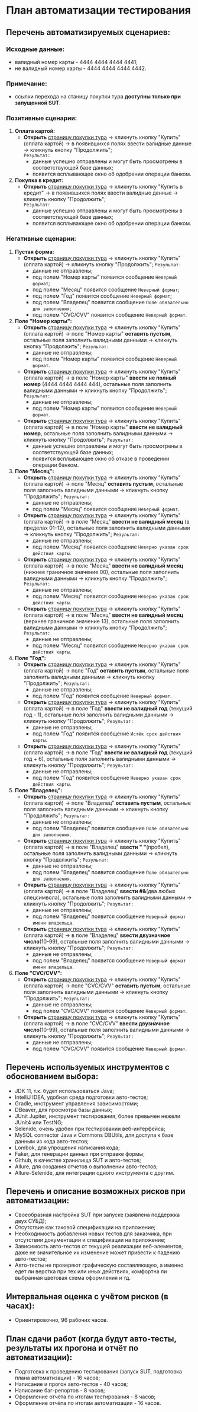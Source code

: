 # План автоматизации тестирования
## Перечень автоматизируемых сценариев:
### Исходные данные:
- валидный номер карты - 4444 4444 4444 4441;
- не валидный номер карты - 4444 4444 4444 4442. 
### Примечание:
- ссылки перехода на станицу покупки тура **доступны только при запущенной SUT**.
### Позитивные сценарии:
1. **Оплата картой:**
	- **Открыть** [страницу покупки тура](https://localhost:8080/) -> кликнуть кнопку "Купить" (оплата картой) -> в появившихся полях ввести валидные данные -> кликнуть кнопку "Продолжить";  
		`Результат:`
		- данные успешно отправлены и могут быть просмотрены в соответствующей базе данных;
		- появится всплывающее окно об одобрении операции банком.
1. **Покупка в кредит:**
	- **Открыть** [страницу покупки тура](https://localhost:8080/) -> кликнуть кнопку "Купить в кредит" -> в появившихся полях ввести валидные данные -> кликнуть кнопку "Продолжить";  
		`Результат:`
		- данные успешно отправлены и могут быть просмотрены в соответствующей базе данных;
		- появится всплывающее окно об одобрении операции банком.
### Негативные сценарии:
1. **Пустая форма:**
	- **Открыть** [страницу покупки тура](https://localhost:8080/) -> кликнуть кнопку "Купить" (оплата картой) -> кликнуть кнопку "Продолжить";
		`Результат:`
		- данные не отправлены;
		- под полем "Номер карты" появится сообщение `Неверный формат`;
		- под полем "Месяц" появится сообщение `Неверный формат`;
		- под полем "Год" появится сообщение `Неверный формат`;
		- под полем "Владелец" появится сообщение `Поле обязательно для заполнения`;
		- под полем "CVC/CVV" появится сообщение `Неверный формат`.
1. **Поле "Номер карты":**
	- **Открыть** [страницу покупки тура](https://localhost:8080/) -> кликнуть кнопку "Купить" (оплата картой) -> поле "Номер карты" **оставить пустым**, остальные поля заполнить валидными данными -> кликнуть кнопку "Продолжить";
		`Результат:`
		- данные не отправлены;
		- под полем "Номер карты" появится сообщение `Неверный формат`.
	- **Открыть** [страницу покупки тура](https://localhost:8080/) -> кликнуть кнопку "Купить" (оплата картой) -> в поле "Номер карты" **ввести не полный номер** (4444 4444 4444 444), остальные поля заполнить валидными данными -> кликнуть кнопку "Продолжить";
		`Результат:`
		- данные не отправлены;
		- под полем "Номер карты" появится сообщение `Неверный формат`.
	- **Открыть** [страницу покупки тура](https://localhost:8080/) -> кликнуть кнопку "Купить" (оплата картой) -> в поле "Номер карты" **ввести не валидный номер**, остальные поля заполнить валидными данными -> кликнуть кнопку "Продолжить";
		`Результат:`
		- данные успешно отправлены и могут быть просмотрены в соответствующей базе данных;
		- появится всплывающее окно об отказе в проведении операции банком.
1. **Поле "Месяц":**
	- **Открыть** [страницу покупки тура](https://localhost:8080/) -> кликнуть кнопку "Купить" (оплата картой) -> поле "Месяц" **оставить пустым**, остальные поля заполнить валидными данными -> кликнуть кнопку "Продолжить";
		`Результат:`
		- данные не отправлены;
		- под полем "Месяц" появится сообщение `Неверный формат`.
	- **Открыть** [страницу покупки тура](https://localhost:8080/) -> кликнуть кнопку "Купить" (оплата картой) -> в поле "Месяц" **ввести не валидный месяц** (в пределах 01-12), остальные поля заполнить валидными данными -> кликнуть кнопку "Продолжить";
		`Результат:`
		- данные не отправлены;
		- под полем "Месяц" появится сообщение `Неверно указан срок действия карты`.
	- **Открыть** [страницу покупки тура](https://localhost:8080/) -> кликнуть кнопку "Купить" (оплата картой) -> в поле "Месяц" **ввести не валидный месяц** (нижнее граничное значение 00), остальные поля заполнить валидными данными -> кликнуть кнопку "Продолжить";
		`Результат:`
		- данные не отправлены;
		- под полем "Месяц" появится сообщение `Неверно указан срок действия карты`.
	- **Открыть** [страницу покупки тура](https://localhost:8080/) -> кликнуть кнопку "Купить" (оплата картой) -> в поле "Месяц" **ввести не валидный месяц** (верхнее граничное значение 13), остальные поля заполнить валидными данными -> кликнуть кнопку "Продолжить";
		`Результат:`
		- данные не отправлены;
		- под полем "Месяц" появится сообщение `Неверно указан срок действия карты`.
1. **Поле "Год":**
	- **Открыть** [страницу покупки тура](https://localhost:8080/) -> кликнуть кнопку "Купить" (оплата картой) -> поле "Год" **оставить пустым**, остальные поля заполнить валидными данными -> кликнуть кнопку "Продолжить";
		`Результат:`
		- данные не отправлены;
		- под полем "Год" появится сообщение `Неверный формат`.
	- **Открыть** [страницу покупки тура](https://localhost:8080/) -> кликнуть кнопку "Купить" (оплата картой) -> в поле "Год" **ввести не валидный год** (текущий год - 1), остальные поля заполнить валидными данными -> кликнуть кнопку "Продолжить";
		`Результат:`
		- данные не отправлены;
		- под полем "Год" появится сообщение `Истёк срок действия карты`.
	- **Открыть** [страницу покупки тура](https://localhost:8080/) -> кликнуть кнопку "Купить" (оплата картой) -> в поле "Год" **ввести не валидный год** (текущий год + 6), остальные поля заполнить валидными данными -> кликнуть кнопку "Продолжить";
		`Результат:`
		- данные не отправлены;
		- под полем "Год" появится сообщение `Неверно указан срок действия карты`.
1. **Поле "Владелец":**
	- **Открыть** [страницу покупки тура](https://localhost:8080/) -> кликнуть кнопку "Купить" (оплата картой) -> поле "Владелец" **оставить пустым**, остальные поля заполнить валидными данными -> кликнуть кнопку "Продолжить";
		`Результат:`
		- данные не отправлены;
		- под полем "Владелец" появится сообщение `Поле обязательно для заполнения`.
	- **Открыть** [страницу покупки тура](https://localhost:8080/) -> кликнуть кнопку "Купить" (оплата картой) -> в поле "Владелец" **ввести " "**(пробел), остальные поля заполнить валидными данными -> кликнуть кнопку "Продолжить";
		`Результат:`
		- данные не отправлены;
		- под полем "Владелец" появится сообщение `Поле обязательно для заполнения`.
	- **Открыть** [страницу покупки тура](https://localhost:8080/) -> кликнуть кнопку "Купить" (оплата картой) -> в поле "Владелец" **ввести #&**(два любых спецсимвола), остальные поля заполнить валидными данными -> кликнуть кнопку "Продолжить";
		`Результат:`
		- данные не отправлены;
		- под полем "Владелец" появится сообщение `Неверный формат имени владельца`.
	- **Открыть** [страницу покупки тура](https://localhost:8080/) -> кликнуть кнопку "Купить" (оплата картой) -> в поле "Владелец" **ввести двузначное число**(10-99), остальные поля заполнить валидными данными -> кликнуть кнопку "Продолжить";
		`Результат:`
		- данные не отправлены;
		- под полем "Владелец" появится сообщение `Неверный формат имени владельца`.
1. **Поле "CVC/CVV":**
	- **Открыть** [страницу покупки тура](https://localhost:8080/) -> кликнуть кнопку "Купить" (оплата картой) -> поле "CVC/CVV" **оставить пустым**, остальные поля заполнить валидными данными -> кликнуть кнопку "Продолжить";
		`Результат:`
		- данные не отправлены;
		- под полем "CVC/CVV" появится сообщение `Неверный формат`.
	- **Открыть** [страницу покупки тура](https://localhost:8080/) -> кликнуть кнопку "Купить" (оплата картой) -> в поле "CVC/CVV" **ввести двузначное число**(10-99), остальные поля заполнить валидными данными -> кликнуть кнопку "Продолжить";
		`Результат:`
		- данные не отправлены;
		- под полем "CVC/CVV" появится сообщение `Неверный формат`.
## Перечень используемых инструментов с обоснованием выбора:
- JDK 11, т.к. будет использоваться Java;
- IntelliJ IDEA, удобная среда подготовки авто-тестов;
- Gradle, инструмент управления зависимостями;
- DBeaver, для просмотра базы данных;
- JUnit Jupiter, инструмент тестирования, более превычен нежели JUnit4 или TestNG;
- Selenide, очень удобен при тестировании веб-интерфейса;
- MySQL connector Java и Commons DBUtils, для доступа к базе данным из кода авто-тестов;
- Lombok, для упрощения написания кода;
- Faker, для генерации данных при отправке формы;
- Github, в качестве хранилища SUT и авто-тестов;	
- Allure, для создания отчетов о выполнении авто-тестов;
- Allure-Selenide, для интеграции одного инструмента с другим.
## Перечень и описание возможных рисков при автоматизации:
- Своеобразная настройка SUT при запуске (заявлена поддержка двух СУБД);
- Отсутствие как таковой спецификации на приложение;
- Необходимость добавления новых тестов для заказчика, при отсутствии документации и спецификации на приложение;
- Зависимость авто-тестов от текущей реализации веб-элементов, даже не значительное их изменение может привести к падению авто-тестов;
- Авто-тесты не проверяют графическую составляющую, а именно едет ли верстка при тех или иных действиях, комфортна ли выбранная цветовая схема оформления и тд.
## Интервальная оценка с учётом рисков (в часах):
- Ориентировочно, 96 рабочих часов.
## План сдачи работ (когда будут авто-тесты, результаты их прогона и отчёт по автоматизации):
- Подготовка к проведению тестирования (запуск SUT, подготовка плана автоматизации) - 16 часов;
- Написание и прогон авто-тестов - 40 часов;
- Написание баг-репортов - 8 часов;
- Оформление отчёта по итогам тестирования - 8 часов;
- Оформление отчёта по итогам автоматизации - 16 часов.